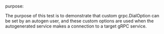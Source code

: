 purpose:

The purpose of this test is to demonstrate that custom
grpc.DialOption can be set by an autogen user, and these
custom options are used when the autogenerated service
makes a connection to a target gRPC service.
